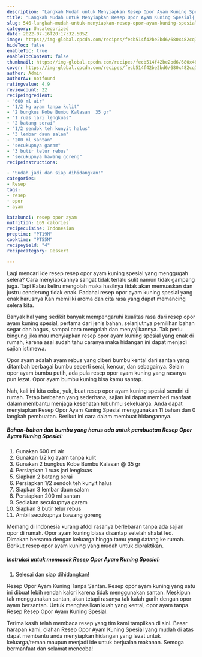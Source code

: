 ```yaml
---
description: "Langkah Mudah untuk Menyiapkan Resep Opor Ayam Kuning Spesial{ yang Bikin Ngiler,  Menu Buat lebaran"
title: "Langkah Mudah untuk Menyiapkan Resep Opor Ayam Kuning Spesial{ yang Bikin Ngiler,  Menu Buat lebaran"
slug: 546-langkah-mudah-untuk-menyiapkan-resep-opor-ayam-kuning-spesial-yang-bikin-ngiler-menu-buat-lebaran
category: Uncategorized
date: 2022-07-16T20:17:32.505Z
image: https://img-global.cpcdn.com/recipes/fecb514f42be2bd6/680x482cq70/resep-opor-ayam-kuning-spesial-foto-resep-utama.jpg
hideToc: false
enableToc: true
enableTocContent: false
thumbnail: https://img-global.cpcdn.com/recipes/fecb514f42be2bd6/680x482cq70/resep-opor-ayam-kuning-spesial-foto-resep-utama.jpg
cover: https://img-global.cpcdn.com/recipes/fecb514f42be2bd6/680x482cq70/resep-opor-ayam-kuning-spesial-foto-resep-utama.jpg
author: Admin
authorAv: notfound
ratingvalue: 4.9
reviewcount: 22
recipeingredient:
- "600 ml air"
- "1/2 kg ayam tanpa kulit"
- "2 bungkus Kobe Bumbu Kalasan  35 gr"
- "1 ruas jari lengkuas"
- "2 batang serai"
- "1/2 sendok teh kunyit halus"
- "3 lembar daun salam"
- "200 ml santan"
- "secukupnya garam"
- "3 butir telur rebus"
- "secukupnya bawang goreng"
recipeinstructions:

- "Sudah jadi dan siap dihidangkan!"
categories:
- Resep
tags:
- resep
- opor
- ayam

katakunci: resep opor ayam 
nutrition: 169 calories
recipecuisine: Indonesian
preptime: "PT19M"
cooktime: "PT55M"
recipeyield: "4"
recipecategory: Dessert

---
```



Lagi mencari ide resep resep opor ayam kuning spesial yang menggugah selera? Cara menyiapkannya sangat tidak terlalu sulit namun tidak gampang juga. Tapi Kalau keliru mengolah maka hasilnya tidak akan memuaskan dan justru cenderung tidak enak. Padahal resep opor ayam kuning spesial yang enak harusnya Kan memiliki aroma dan cita rasa yang dapat memancing selera kita.


Banyak hal yang sedikit banyak mempengaruhi kualitas rasa dari resep opor ayam kuning spesial, pertama dari jenis bahan, selanjutnya pemilihan bahan segar dan bagus, sampai cara mengolah dan menyajikannya. Tak perlu bingung jika mau menyiapkan resep opor ayam kuning spesial yang enak di rumah, karena asal sudah tahu caranya maka hidangan ini dapat menjadi sajian istimewa.

Opor ayam adalah ayam rebus yang diberi bumbu kental dari santan yang ditambah berbagai bumbu seperti serai, kencur, dan sebagainya. Selain opor ayam bumbu putih, ada pula resep opor ayam kuning yang rasanya pun lezat. Opor ayam bumbu kuning bisa kamu santap.


Nah, kali ini kita coba, yuk, buat resep opor ayam kuning spesial sendiri di rumah. Tetap berbahan yang sederhana, sajian ini dapat memberi manfaat dalam membantu menjaga kesehatan tubuhmu sekeluarga. Anda dapat menyiapkan Resep Opor Ayam Kuning Spesial menggunakan 11 bahan dan 0 langkah pembuatan. Berikut ini cara dalam membuat hidangannya.

<!--inarticleads1-->

##### Bahan-bahan dan bumbu yang harus ada untuk pembuatan Resep Opor Ayam Kuning Spesial:

1. Gunakan 600 ml air
1. Gunakan 1/2 kg ayam tanpa kulit
1. Gunakan 2 bungkus Kobe Bumbu Kalasan @ 35 gr
1. Persiapkan 1 ruas jari lengkuas
1. Siapkan 2 batang serai
1. Persiapkan 1/2 sendok teh kunyit halus
1. Siapkan 3 lembar daun salam
1. Persiapkan 200 ml santan
1. Sediakan secukupnya garam
1. Siapkan 3 butir telur rebus
1. Ambil secukupnya bawang goreng


Memang di Indonesia kurang afdol rasanya berlebaran tanpa ada sajian opor di rumah. Opor ayam kuning biasa disantap setelah shalat Ied. Dimakan bersama dengan keluarga hingga tamu yang datang ke rumah. Berikut resep opor ayam kuning yang mudah untuk dipraktikan. 

<!--inarticleads2-->

##### Instruksi untuk memasak Resep Opor Ayam Kuning Spesial:


1. Selesai dan siap dihidangkan!

Resep Opor Ayam Kuning Tanpa Santan. Resep opor ayam kuning yang satu ini dibuat lebih rendah kalori karena tidak menggunakan santan. Meskipun tak menggunakan santan, akan tetapi rasanya tak kalah gurih dengan opor ayam bersantan. Untuk menghasilkan kuah yang kental, opor ayam tanpa. Resep Resep Opor Ayam Kuning Spesial. 

Terima kasih telah membaca resep yang tim kami tampilkan di sini. Besar harapan kami, olahan Resep Opor Ayam Kuning Spesial yang mudah di atas dapat membantu anda menyiapkan hidangan yang lezat untuk keluarga/teman maupun menjadi ide untuk berjualan makanan. Semoga bermanfaat dan selamat mencoba!
